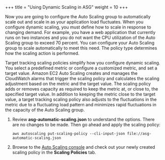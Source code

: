+++
title = "Using Dynamic Scaling in ASG"
weight = 10
+++

Now you are going to configure the Auto Scaling group to automatically scale out and scale in as your application load fluctuates. When you configure dynamic scaling, you must define how to scale in response to changing demand. For example, you have a web application that currently runs on two instances and you do not want the CPU utilization of the Auto Scaling group to exceed 70 percent. You can configure your Auto Scaling group to scale automatically to meet this need. The policy type determines how the scaling action is performed.

Target tracking scaling policies simplify how you configure dynamic scaling. You select a predefined metric or configure a customized metric, and set a target value. Amazon EC2 Auto Scaling creates and manages the CloudWatch alarms that trigger the scaling policy and calculates the scaling adjustment based on the metric and the target value. The scaling policy adds or removes capacity as required to keep the metric at, or close to, the specified target value. In addition to keeping the metric close to the target value, a target tracking scaling policy also adjusts to the fluctuations in the metric due to a fluctuating load pattern and minimizes rapid fluctuations in the capacity of the Auto Scaling group.

1. Review **asg-automatic-scaling.json** to understand the options. There are no changes to be made. Then go ahead and apply the scaling policy:

	```
	aws autoscaling put-scaling-policy --cli-input-json file://asg-automatic-scaling.json
	```   

1. Browse to the [Auto Scaling console](https://console.aws.amazon.com/ec2/autoscaling/home#AutoScalingGroups:view=details) and check out your newly created scaling policy in the **Scaling Policies** tab. 